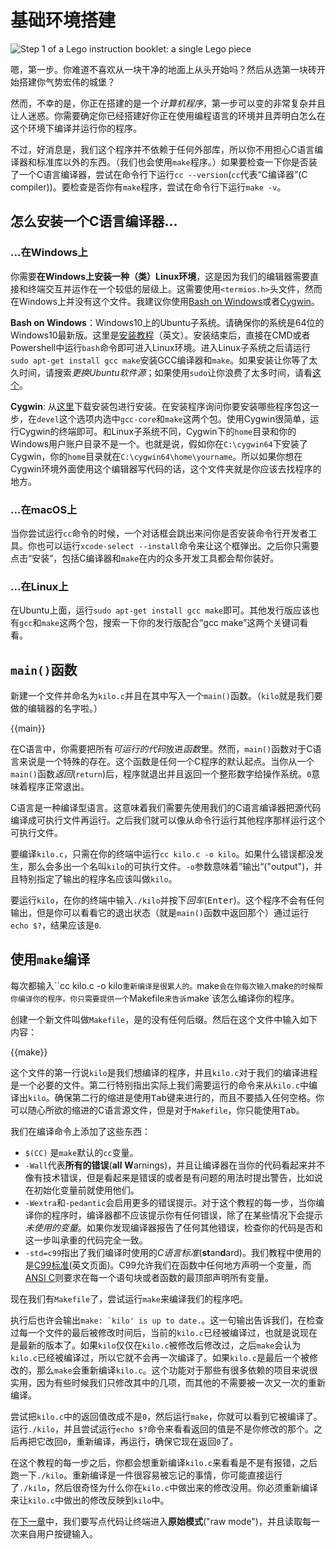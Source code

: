 # 基础环境搭建

![Step 1 of a Lego instruction booklet: a single Lego piece](i/lego-step-one.png)

嗯，第一步。你难道不喜欢从一块干净的地面上从头开始吗？然后从选第一块砖开始搭建你气势宏伟的城堡？

然而，不幸的是，你正在搭建的是一个*计算机程序*，第一步可以变的非常复杂并且让人迷惑。你需要确定你已经搭建好你正在使用编程语言的环境并且弄明白怎么在这个环境下编译并运行你的程序。

不过，好消息是，我们这个程序并不依赖于任何外部库，所以你不用担心C语言编译器和标准库以外的东西。（我们也会使用`make`程序。）如果要检查一下你是否装了一个C语言编译器，尝试在命令行下运行`cc --version`(`cc`代表“C编译器”(C compiler))。要检查是否你有`make`程序，尝试在命令行下运行`make -v`。

## 怎么安装一个C语言编译器...

### ...在Windows上

你需要**在Windows上安装一种（类）Linux环境**，这是因为我们的编辑器需要直接和终端交互并运作在一个较低的层级上。这需要使用`<termios.h>`头文件，然而在Windows上并没有这个文件。我建议你使用[Bash on Windows](https://msdn.microsoft.com/zh-cn/commandline/wsl/about)或者[Cygwin](https://www.cygwin.com/)。

**Bash on Windows**：Windows10上的Ubuntu子系统。请确保你的系统是64位的Windows10最新版。这里是[安装教程](https://msdn.microsoft.com/zh-cn/commandline/wsl/install_guide)（英文）。安装结束后，直接在CMD或者Powershell中运行`bash`命令即可进入Linux环境。进入Linux子系统之后请运行`sudo apt-get install gcc make`安装GCC编译器和`make`。如果安装让你等了太久时间，请搜索*更换Ubuntu软件源*；如果使用`sudo`让你浪费了太多时间，请看[这个](https://superuser.com/questions/1108197)。

**Cygwin**: 从[这里](https://cygwin.com/install.html)下载安装包进行安装。在安装程序询问你要安装哪些程序包这一步，在`devel`这个选项内选中`gcc-core`和`make`这两个包。使用Cygwin很简单，运行Cygwin的终端即可。和Linux子系统不同，Cygwin下的`home`目录和你的Windows用户账户目录不是一个。也就是说，假如你在`C:\cygwin64`下安装了Cygwin，你的`home`目录就在`C:\cygwin64\home\yourname`。所以如果你想在Cygwin环境外面使用这个编辑器写代码的话，这个文件夹就是你应该去找程序的地方。

### ...在macOS上

当你尝试运行`cc`命令的时候，一个对话框会跳出来问你是否安装命令行开发者工具。你也可以运行`xcode-select --install`命令来让这个框弹出。之后你只需要点击“安装”，包括C编译器和`make`在内的众多开发工具都会帮你装好。

### ...在Linux上

在Ubuntu上面，运行`sudo apt-get install gcc make`即可。其他发行版应该也有`gcc`和`make`这两个包，搜索一下你的发行版配合“gcc make”这两个关键词看看。

## `main()`函数

新建一个文件并命名为`kilo.c`并且在其中写入一个`main()`函数。（`kilo`就是我们要做的编辑器的名字啦。）

{{main}}

在C语言中，你需要把所有*可运行的代码*放进*函数*里。然而，`main()`函数对于C语言来说是一个特殊的存在。这个函数是任何一个C程序的默认起点。当你从一个`main()`函数*返回*(`return`)后，程序就退出并且返回一个整形数字给操作系统。`0`意味着程序正常退出。

C语言是一种编译型语言。这意味着我们需要先使用我们的C语言编译器把源代码编译成可执行文件再运行。之后我们就可以像从命令行运行其他程序那样运行这个可执行文件。

要编译`kilo.c`，只需在你的终端中运行`cc kilo.c -o kilo`。如果什么错误都没发生，那么会多出一个名叫`kilo`的可执行文件。`-o`参数意味着”输出“("output")，并且特别指定了输出的程序名应该叫做`kilo`。

要运行`kilo`，在你的终端中输入`./kilo`并按下*回车*(<kbd>Enter</kbd>)。这个程序不会有任何输出，但是你可以看看它的退出状态（就是`main()`函数中返回那个）通过运行`echo $?`，结果应该是`0`.

## 使用`make`编译

每次都输入``cc kilo.c -o kilo`重新编译是很累人的。`make`会在你每次输入`make`的时候帮你编译你的程序。你只需要提供一个`Makefile`来告诉`make`该怎么编译你的程序。

创建一个新文件叫做`Makefile`，是的没有任何后缀。然后在这个文件中输入如下内容：

{{make}}

这个文件的第一行说`kilo`是我们想编译的程序，并且`kilo.c`对于我们的编译进程是一个必要的文件。第二行特别指出实际上我们需要运行的命令来从`kilo.c`中编译出`kilo`。确保第二行的缩进是使用<kbd>Tab</kbd>键来进行的，而且不要插入任何空格。你可以随心所欲的缩进的C语言源文件，但是对于`Makefile`，你只能使用<kbd>Tab</kbd>。

我们在编译命令上添加了这些东西：
* `$(CC)` 是`make`默认的`cc`变量。
* `-Wall`代表**所有的错误**(**all** **W**arnings)，并且让编译器在当你的代码看起来并不像有技术错误，但是看起来是错误的或者是有问题的用法时提出警告，比如说在初始化变量前就使用他们。
* `-Wextra`和`-pedantic`会启用更多的错误提示。对于这个教程的每一步，当你编译你的程序时，编译器都不应该提示你有任何错误，除了在某些情况下会提示*未使用的变量*。如果你发现编译器报告了任何其他错误，检查你的代码是否和这一步叫承重的代码完全一致。
* `-std=c99`指出了我们编译时使用的*C语言标准*(**st**an**d**ard)。我们教程中使用的是[C99标准](https://en.wikipedia.org/wiki/C99)(英文页面)。C99允许我们在函数中任何地方声明一个变量，而[ANSI C](https://en.wikipedia.org/wiki/ANSI_C)则要求在每一个语句块或者函数的最顶部声明所有变量。

现在我们有`Makefile`了，尝试运行`make`来编译我们的程序吧。

执行后也许会输出``make: `kilo' is up to date.``。这一句输出告诉我们，在检查过每一个文件的最后被修改时间后，当前的`kilo.c`已经被编译过，也就是说现在是最新的版本了。如果`kilo`仅仅在`kilo.c`被修改后修改过，之后`make`会认为`kilo.c`已经被编译过，所以它就不会再一次编译了。如果`kilo.c`是最后一个被修改的，那么`make`会重新编译`kilo.c`。这个功能对于那些有很多依赖的项目来说很实用，因为有些时候我们只修改其中的几项，而其他的不需要被一次又一次的重新编译。

尝试把`kilo.c`中的返回值改成不是`0`，然后运行`make`，你就可以看到它被编译了。运行`./kilo`，并且尝试运行`echo $?`命令来看看返回的值是不是你修改的那个。之后再把它改回`0`，重新编译，再运行，确保它现在返回`0`了。

在这个教程的每一步之后，你都会想重新编译`kilo.c`来看看是不是有报错，之后跑一下`./kilo`。重新编译是一件很容易被忘记的事情，你可能直接运行了`./kilo`，然后很奇怪为什么你在`kilo.c`中做出来的修改没用。你必须重新编译来让`kilo.c`中做出的修改反映到`kilo`中。

在[下一章](02.enteringRawMode.html)中，我们要写点代码让终端进入**原始模式**("raw mode")，并且读取每一次来自用户按键输入。